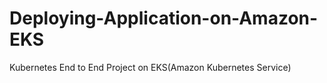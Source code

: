 # Deploying-Application-on-Amazon-EKS
Kubernetes End to End Project on EKS(Amazon Kubernetes Service)
